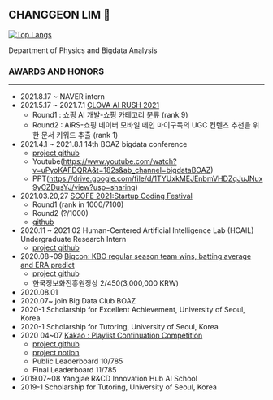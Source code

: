 ## CHANGGEON LIM 👋

[![Top Langs](https://github-readme-stats.vercel.app/api/top-langs/?username=ckdrjs96&layout=compact)](https://github.com/anuraghazra/github-readme-stats)

Department of Physics and Bigdata Analysis  


### AWARDS AND HONORS
***
* 2021.8.17 ~ NAVER intern 
* 2021.5.17 ~ 2021.7.1 [CLOVA AI RUSH 2021](https://campaign.naver.com/clova_airush/)
  * Round1 : 쇼핑 AI 개발-쇼핑 카테고리 분류 (rank 9)
  * Round2 : AiRS-쇼핑 네이버 모바일 메인 마이구독의 UGC 컨텐츠 추천을 위한 문서 키워드 추출 (rank 1)
* 2021.4.1 ~ 2021.8.1 14th BOAZ bigdata conference  
  * [project github](https://github.com/BOAZ-adv-teamname)
  * Youtube(https://www.youtube.com/watch?v=uPyoKAFDQRA&t=182s&ab_channel=bigdataBOAZ)
  * PPT(https://drive.google.com/file/d/1TYUxkMEJEnbmVHDZqJuJNux9yCZDusYJ/view?usp=sharing)
* 2021.03.20,27 [SCOFE 2021:Startup Coding Festival](https://www.wanted.co.kr/events/scofe2021)
  * Round1 (rank in 1000/7100)
  * Round2 (?/1000)
  * [github](https://github.com/ckdrjs96/algorithm/tree/main/CodingTest/SCOFE%202021)
* 2020.11 \~ 2021.02 Human-Centered Artificial Intelligence Lab (HCAIL) Undergraduate Research Intern
  * [project github](https://github.com/ckdrjs96/yogiyo)
* 2020.08\~09 [Bigcon: KBO regular season team wins, batting average and ERA predict](https://www.bigcontest.or.kr/index.php)
  * [project github](https://github.com/kkminyoung/2020bigcontest)
  * 한국정보화진흥원장상 2/450(3,000,000 KRW)  
* 2020.08.01 
* 2020.07\~	join Big Data Club BOAZ  
* 2020-1  	Scholarship for Excellent Achievement, University of Seoul, Korea  
* 2020-1  	Scholarship for Tutoring, University of Seoul, Korea  
* 2020 04\~07 [Kakao : Playlist Continuation Competition](https://arena.kakao.com/c/7)
  * [project github](https://github.com/Arena-UOS/MelonPlaylistContinuation)
  * [project notion](https://www.notion.so/Team-dddd-ab0ca582b705420b983ad3a06c6d7e11)
  * Public Leaderboard 10/785
  * Final Leaderboard 11/785
* 2019.07\~08 Yangjae R&CD Innovation Hub AI School  
* 2019-1  	Scholarship for Tutoring, University of Seoul, Korea  

<!--
**ckdrjs96/ckdrjs96** is a ✨ _special_ ✨ repository because its `README.md` (this file) appears on your GitHub profile.

Here are some ideas to get you started:

- 🔭 I’m currently working on ...
- 🌱 I’m currently learning ...
- 👯 I’m looking to collaborate on ...
- 🤔 I’m looking for help with ...
- 💬 Ask me about ...
- 📫 How to reach me: ...
- 😄 Pronouns: ...
- ⚡ Fun fact: ...
-->
